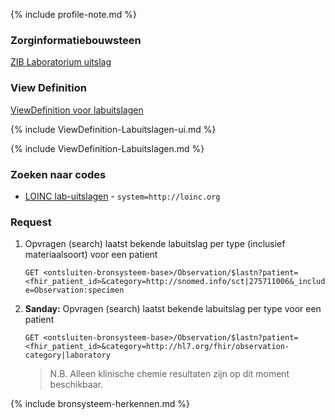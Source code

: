 {% include profile-note.md %}

### Zorginformatiebouwsteen

[ZIB Laboratorium uitslag](https://zibs.nl/wiki/LaboratoriumUitslag-v4.1(2017NL))

### View Definition

[ViewDefinition voor labuitslagen](ViewDefinition-Labuitslagen.json)

{% include ViewDefinition-Labuitslagen-ui.md %}

{% include ViewDefinition-Labuitslagen.md %}

### Zoeken naar codes

* [LOINC lab-uitslagen](https://terminologie.nictiz.nl/art-decor/loinc) - `system=http://loinc.org`

### Request

1. Opvragen (search) laatst bekende labuitslag per type (inclusief materiaalsoort) voor een patient

    `GET <ontsluiten-bronsysteem-base>/Observation/$lastn?patient=<fhir_patient_id>&category=http://snomed.info/sct|275711006&_include=Observation:specimen`

1. **Sanday:** Opvragen (search) laatst bekende labuitslag per type voor een patient

    `GET <ontsluiten-bronsysteem-base>/Observation/$lastn?patient=<fhir_patient_id>&category=http://hl7.org/fhir/observation-category|laboratory`

    <blockquote class="stu-note" markdown="1">
    N.B. Alleen klinische chemie resultaten zijn op dit moment beschikbaar.
    </blockquote>

{% include bronsysteem-herkennen.md %}